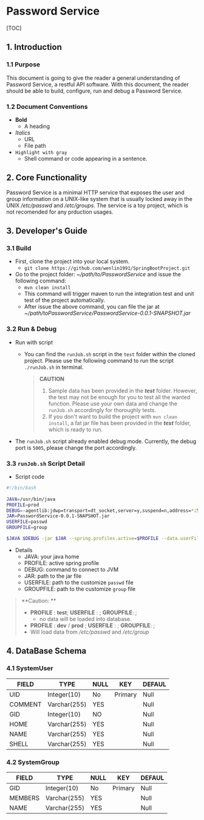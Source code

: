 # Password Service


[TOC]

## 1. Introduction 

### 1.1 Purpose 

This document is going to give the reader a general understanding of Password Service, a restful API software. With this document, the reader should be able to build, configure, run and debug a Password Service. 



### 1.2 Document Conventions 

- **Bold**
  - A heading 
- *Italics*
  - URL 
  - File path
- `Highlight with gray`
  - Shell command or code appearing in a sentence. 



## 2. Core Functionality 

Password Service is a minimal HTTP service that exposes the user and group information on a UNIX-like system that is usually locked away in the UNIX */etc/passwd* and */etc/groups*. The service is a toy project, which is not recomended for any prduction usages. 



## 3. Developer's Guide 

### 3.1 Build 

- First, clone the project into your local system. 
  - `git clone https://github.com/wenlin1991/SpringBootProject.git`
- Go to the project folder: *~/path/to/PasswordService* and issue the following command:
  - `mvn clean install` 
  - This command will trigger maven to run the integration test and unit test of the project automatically. 
  - After issue the above command, you can file the jar at *~/path/toPasswordService/PasswordService-0.0.1-SNAPSHOT.jar*

### 3.2 Run & Debug

- Run with script
  
  - You can find the `runJob.sh` script in the `test` folder within the cloned project. Please use the following command to run the script `./runJob.sh` in terminal.
  
    > **CAUTION**
    >
    > 1. Sample data has been provided in the ***test*** folder. However, the test may not be enough for you to test all the wanted function. Please use your own data and change the `runJob.sh` accordingly for thoroughly tests. 
    > 2. If you don't want to build the project with `mvn clean install`, a fat jar file has been provided in the ***test*** folder, which is ready to run. 
- The `runJob.sh` script already enabled debug mode. Currently, the debug port is `5005`, please change the port accordingly. 



### 3.3 `runJob.sh` Script Detail 

- Script code 

```bash
#!/bin/bash
  
JAVA=/usr/bin/java
PROFILE=prod
DEBUG=-agentlib:jdwp=transport=dt_socket,server=y,suspend=n,address=*:5005
JAR=PasswordService-0.0.1-SNAPSHOT.jar
USERFILE=passwd
GROUPFILE=group

$JAVA $DEBUG -jar $JAR --spring.profiles.active=$PROFILE --data.userFile=$USERFILE --data.groupFile=$GROUPFILE
```

- Details
  - JAVA: your java home
  - PROFILE: active spring profile
  - DEBUG: command to connect to JVM 
  - JAR: path to the jar file 
  - USERFILE: path to the customize `passwd` file 
  - GROUPFILE: path to the customize `group` file 

> **Caution: **
>
> - **PROFILE** : **test**;  **USERFILE** : ; **GROUPFILE**: ; 
>   - no data will be loaded into database.
> -  **PROFILE** : **dev** / **prod** ; **USERFILE** : ; **GROUPFILE**: ; 
>   - Will load data from */etc/passwd* and */etc/group*



## 4. DataBase Schema 

### 4.1 SystemUser 
| FIELD   | TYPE         | NULL | KEY     | DEFAUL |
| ------- | ------------ | ---- | ------- | ------ |
| UID     | Integer(10)  | No   | Primary | Null   |
| COMMENT | Varchar(255) | YES  |         | Null   |
| GID     | Integer(10)  | NO   |         | Null   |
| HOME    | Varchar(255) | YES  |         | Null   |
| NAME    | Varchar(255) | YES  |         | Null   |
| SHELL   | Varchar(255) | YES  |         | Null   |


### 4.2 SystemGroup

| FIELD   | TYPE         | NULL | KEY     | DEFAUL |
| ------- | ------------ | ---- | ------- | ------ |
| GID     | Integer(10)  | No   | Primary | Null   |
| MEMBERS | Varchar(255) | YES  |         | Null   |
| NAME    | Varchar(255) | YES  |         | Null   |













